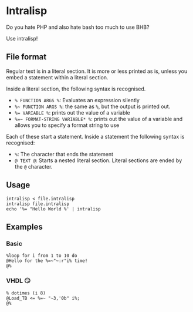 # Intralisp

Do you hate PHP and also hate bash too much to use BHB?

Use intralisp!

## File format

Regular text is in a literal section. It is more or less printed as is, unless you embed a statement within a literal section.

Inside a literal section, the following syntax is recognised.

* `% FUNCTION ARGS %`: Evaluates an expression silently
* `%~ FUNCTION ARGS %`: the same as `%`, but the output is printed out.
* `%= VARIABLE %`: prints out the value of a variable
* `%=~ FORMAT-STRING VARIABLE* %`: prints out the value of a variable and allows you to specify a format string to use

Each of these start a statement.
Inside a statement the following syntax is recognised:

* `%`: The character that ends the statement
* `@ TEXT @`: Starts a nested literal section.
Literal sections are ended by the `@` character.

## Usage 

```shell
intralisp < file.intralisp
intralisp file.intralisp
echo '%= "Hello World %' | intralisp
```

## Examples

### Basic
```
%loop for i from 1 to 10 do
@Hello for the %=~"~:r"i% time!
@%
```

### VHDL 😏
```
% dotimes (i 8)
@Load_TB <= %=~ "~3,'0b" i%;
@%
```
